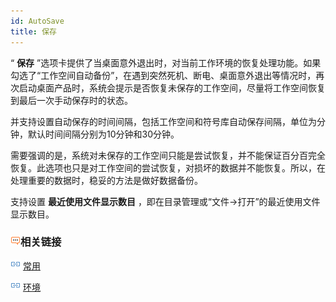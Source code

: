 ```yaml
---
id: AutoSave
title: 保存
---
```

“ **保存**
”选项卡提供了当桌面意外退出时，对当前工作环境的恢复处理功能。如果勾选了“工作空间自动备份”，在遇到突然死机、断电、桌面意外退出等情况时，再次启动桌面产品时，系统会提示是否恢复未保存的工作空间，尽量将工作空间恢复到最后一次手动保存时的状态。

并支持设置自动保存的时间间隔，包括工作空间和符号库自动保存间隔，单位为分钟，默认时间间隔分别为10分钟和30分钟。

需要强调的是，系统对未保存的工作空间只能是尝试恢复，并不能保证百分百完全恢复。此选项也只是对工作空间的尝试恢复，对损坏的数据并不能恢复。所以，在处理重要的数据时，稳妥的方法是做好数据备份。

支持设置 **最近使用文件显示数目** ，即在目录管理或“文件→打开”的最近使用文件显示数目。

### ![](img/seealso.png)相关链接

![](img/smalltitle.png) [常用](General.htm)

![](img/smalltitle.png) [环境](Environment.htm)


